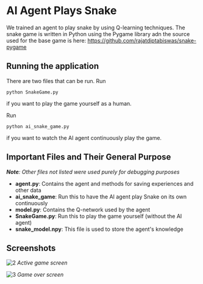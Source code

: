 # AI Agent Plays Snake 
We trained an agent to play snake by using Q-learning techniques.
The snake game is written in Python using the Pygame library adn the source used for the base game is here: https://github.com/rajatdiptabiswas/snake-pygame

## Running the application
There are two files that can be run. Run 
```
python SnakeGame.py
```
if you want to play the game yourself as a human.

Run 
```
python ai_snake_game.py
```
if you want to watch the AI agent continuously play the game.

## Important Files and Their General Purpose
___Note__: Other files not listed  were used purely for debugging purposes_

* __agent.py__: Contains the agent and methods for saving experiences and other data 
* __ai_snake_game__: Run this to have the AI agent play Snake on its own continuously 
* __model.py__: Contains the Q-network used by the agent
* __SnakeGame.py__: Run this to play the game yourself (without the AI agent)
* __snake_model.npy__: This file is used to store the agent's knowledge

## Screenshots

![2](https://user-images.githubusercontent.com/32998741/33873437-2780ed2a-df45-11e7-9776-b1f151fa4e02.png)
*Active game screen*

![3](https://user-images.githubusercontent.com/32998741/33873440-28647360-df45-11e7-8291-b82d5646352f.png)
*Game over screen*


